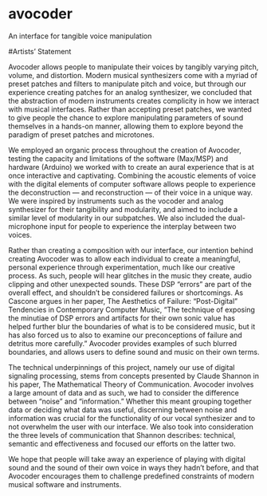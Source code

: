 # avocoder
 An interface for tangible voice manipulation 

#Artists’ Statement

Avocoder allows people to manipulate their voices by tangibly varying pitch, volume, and distortion. Modern musical synthesizers come with a myriad of preset patches and filters to manipulate pitch and voice, but through our experience creating patches for an analog synthesizer, we concluded that the abstraction of modern instruments creates complicity in how we interact with musical interfaces. Rather than accepting preset patches, we wanted to give people the chance to explore manipulating parameters of sound themselves in a hands-on manner, allowing them to explore beyond the paradigm of preset patches and microtones. 

We employed an organic process throughout the creation of Avocoder, testing the capacity and limitations of the software (Max/MSP) and hardware (Arduino) we worked with to create an aural experience that is at once interactive and captivating. Combining the acoustic elements of voice with the digital elements of computer software allows people to experience the deconstruction — and reconstruction — of their voice in a unique way. We were inspired by instruments such as the vocoder and analog synthesizer for their tangibility and modularity, and aimed to include a similar level of modularity in our subpatches. We also included the dual-microphone input for people to experience the interplay between two voices.  

Rather than creating a composition with our interface, our intention behind creating Avocoder was to allow each individual to create a meaningful, personal experience through experimentation, much like our creative process. As such, people will hear glitches in the music they create, audio clipping and other unexpected sounds. These DSP “errors” are part of the overall effect, and shouldn’t be considered failures or shortcomings. As Cascone argues in her paper, The Aesthetics of Failure: “Post-Digital” Tendencies in Contemporary Computer Music, “The technique of exposing the minutiae of DSP errors and artifacts for their own sonic value has helped further blur the boundaries of what is to be considered music, but it has also forced us to also to
examine our preconceptions of failure and detritus more carefully.” Avocoder provides examples of such blurred boundaries, and allows users to define sound and music on their own terms.

The technical underpinnings of this project, namely our use of digital signaling processing, stems from concepts presented by Claude Shannon in his paper, The Mathematical Theory of Communication. Avocoder involves a large amount of data and as such, we had to consider the difference between “noise” and “information.” Whether this meant grouping together data or deciding what data was useful, discerning between noise and information was crucial for the functionality of our vocal synthesizer and to not overwhelm the user with our interface. We also took into consideration the three levels of communication that Shannon describes: technical, semantic and effectiveness and focused our efforts on the latter two. 

We hope that people will take away an experience of playing with digital sound and the sound of their own voice in ways they hadn’t before, and that Avocoder encourages them to challenge predefined constraints of modern musical software and instruments. 
